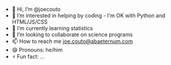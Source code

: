 - 👋 Hi, I’m @joecouto
- 👀 I’m interested in helping by coding - I'm OK with Python and HTML/JS/CSS
- 🌱 I’m currently learning statistics
- 💞️ I’m looking to collaborate on science programs
- 📫 How to reach me joe.couto@abaeternum.com
- 😄 Pronouns: he/him
- ⚡ Fun fact: ...

<!---
joecouto/joecouto is a ✨ special ✨ repository because its `README.md` (this file) appears on your GitHub profile.
You can click the Preview link to take a look at your changes.
--->
